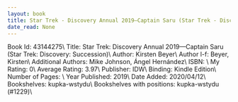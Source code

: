 ```yaml
---
layout: book
title: Star Trek - Discovery Annual 2019—Captain Saru (Star Trek - Discovery - Succession)
date_read: None
---
```


Book Id: 43144275\ 
Title: Star Trek: Discovery Annual 2019—Captain Saru (Star Trek: Discovery: Succession)\ 
Author: Kirsten Beyer\ 
Author l-f: Beyer, Kirsten\ 
Additional Authors: Mike Johnson, Ángel Hernández\ 
ISBN: \ 
My Rating: 0\ 
Average Rating: 3.97\ 
Publisher: IDW\ 
Binding: Kindle Edition\ 
Number of Pages: \ 
Year Published: 2019\ 
Date Added: 2020/04/12\ 
Bookshelves: kupka-wstydu\ 
Bookshelves with positions: kupka-wstydu (#1229)\ 


